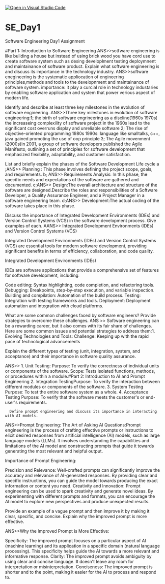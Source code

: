 [![Open in Visual Studio Code](https://classroom.github.com/assets/open-in-vscode-2e0aaae1b6195c2367325f4f02e2d04e9abb55f0b24a779b69b11b9e10269abc.svg)](https://classroom.github.com/online_ide?assignment_repo_id=15567527&assignment_repo_type=AssignmentRepo)
# SE_Day1
Software Engineering Day1 Assignment

#Part 1: Introduction to Software Engineering
ANS>>sotfware engineering is like building a house but instead of using brick wood you have cord use to create software system such as desing developlment testing deploymnent and maintainance of software product. 
Explain what software engineering is and discuss its importance in the technology industry.
ANS>>software enegineering is the systematic appliocation of engineering principles,methods and tools to the developnment and maintainance of software system.
importance: it play a curcial role in technology industaries by enabling software application and system that power verious aspect of modern life.

Identify and describe at least three key milestones in the evolution of software engineering. 
ANS>>Three key milestones in evolution of software engineering:1; the birth of software engrineering as a discline(1960s 1970s) the increaseing complexility of software project in the 1960s lead to the significant cost overruns  display and unreliable software 
2; The rise of objective-oriented programming 1980s 1990s: language like smalltalks, c++, java gained promoting the use of oop principle 
3; The Agile movenment (2000s)In 2001, a group of software developers published the Agile Manifesto, outlining a set of principles for software development that emphasized flexibility, adaptability, and customer satisfaction.  

List and briefly explain the phases of the Software Development Life cycle 
a ;ANS>> Planning : This phase involves defining the project scope, goals, and requirements.
b; ANS>> Requirements Analysis: In this phase, the specific needs and expectations of the software are gathered and documented. 
c;ANS>> Design:The overall architecture and structure of the software are designed.Describe the roles and responsibilities of a Software Developer, a Quality Assurance Engineer, and a Project Manager in a software engineering team.
d;ANS>>  Development:The actual coding of the software takes place in this phase.

Discuss the importance of Integrated Development Environments (IDEs) and Version Control Systems (VCS) in the software development process. Give examples of each.
AANS>> Integrated Development Environments (IDEs) and Version Control Systems (VCS)

Integrated Development Environments (IDEs) and Version Control Systems (VCS) are essential tools for modern software development, providing significant benefits in terms of efficiency, collaboration, and code quality.

Integrated Development Environments (IDEs)

IDEs are software applications that provide a comprehensive set of features for software development, including:

Code editing: Syntax highlighting, code completion, and refactoring tools.
Debugging: Breakpoints, step-by-step execution, and variable inspection.
Building and compilation: Automation of the build process.
Testing: Integration with testing frameworks and tools.
Deployment: Deployment automation and integration with cloud platforms.

What are some common challenges faced by software engineers? Provide strategies to overcome these challenges.
ANS >> Software engineering can be a rewarding career, but it also comes with its fair share of challenges. Here are some common issues and potential strategies to address them:1. Evolving Technologies and Tools:
Challenge: Keeping up with the rapid pace of technological advancements

Explain the different types of testing (unit, integration, system, and acceptance) and their importance in software quality assurance. 

ANS>> 1. Unit Testing: Purpose: To verify the correctness of individual units or components of the software.
Scope: Tests isolated functions, methods, or procedures within a module.#Part 2: Introduction to AI and Prompt Engineering
      2. Integration TestingPurpose: To verify the interaction between different modules or components of the software.
      3. System Testing Purpose: To test the entire software system as a whole.
      4. Acceptance Testing Purpose: To verify that the software meets the customer's or end-user's requirements. 
      
      Define prompt engineering and discuss its importance in interacting with AI models.
ANS>>Prompt Engineering: The Art of Asking AI Questions:Prompt engineering is the process of crafting effective prompts or instructions to elicit desired responses from artificial intelligence (AI) models, such as large language models (LLMs). It involves understanding the capabilities and limitations of the AI model and constructing prompts that guide it towards generating the most relevant and helpful output.

Importance of Prompt Engineering:

Precision and Relevance: Well-crafted prompts can significantly improve the accuracy and relevance of AI-generated responses. By providing clear and specific instructions, you can guide the model towards producing the exact information or content you need.
Creativity and Innovation: Prompt engineering can be used to spark creativity and generate novel ideas. By experimenting with different prompts and formats, you can encourage the AI model to explore new perspectives and produce unexpected results.

Provide an example of a vague prompt and then improve it by making it clear, specific, and concise. Explain why the improved prompt is more effective.

ANS>>Why the Improved Prompt is More Effective:

Specificity: The improved prompt focuses on a particular aspect of AI (machine learning) and its application in a specific domain (natural language processing). This specificity helps guide the AI towards a more relevant and informative response.
Clarity: The improved prompt avoids ambiguity by using clear and concise language. It doesn't leave any room for interpretation or misinterpretation.
Conciseness: The improved prompt is shorter and to the point, making it easier for the AI to process and respond to.
